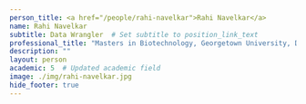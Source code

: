 ```yaml
---
person_title: <a href="/people/rahi-navelkar">Rahi Navelkar</a>
name: Rahi Navelkar
subtitle: Data Wrangler  # Set subtitle to position_link_text
professional_title: "Masters in Biotechnology, Georgetown University, Data Wrangler, 4DN-DCIC"
description: ""
layout: person
academic: 5  # Updated academic field
image: ./img/rahi-navelkar.jpg
hide_footer: true
---
```

